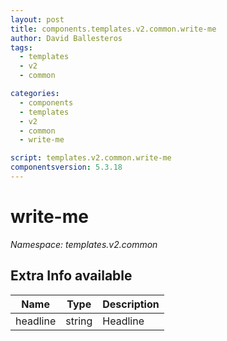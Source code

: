 ```yaml
---
layout: post
title: components.templates.v2.common.write-me
author: David Ballesteros
tags:
  - templates
  - v2
  - common

categories:
  - components
  - templates
  - v2
  - common
  - write-me

script: templates.v2.common.write-me
componentsversion: 5.3.18
---
```

# write-me

*Namespace: templates.v2.common*

## Extra Info available

| Name | Type | Description |
| --- | --- | --- |
| headline | string | Headline |